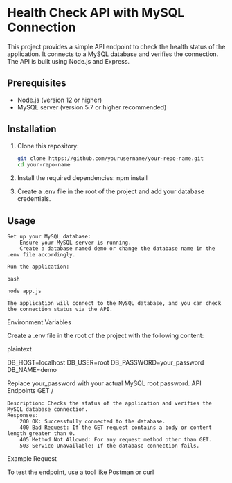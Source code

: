 # Health Check API with MySQL Connection

This project provides a simple API endpoint to check the health status of the application. It connects to a MySQL database and verifies the connection. The API is built using Node.js and Express.

## Prerequisites

- Node.js (version 12 or higher)
- MySQL server (version 5.7 or higher recommended)

## Installation

1. Clone this repository:
   ```bash
   git clone https://github.com/yourusername/your-repo-name.git
   cd your-repo-name

2. Install the required dependencies:
    npm install

3. Create a .env file in the root of the project and add your database credentials.

## Usage

    Set up your MySQL database:
        Ensure your MySQL server is running.
        Create a database named demo or change the database name in the .env file accordingly.

    Run the application:

    bash

    node app.js

    The application will connect to the MySQL database, and you can check the connection status via the API.

Environment Variables

Create a .env file in the root of the project with the following content:

plaintext

DB_HOST=localhost
DB_USER=root
DB_PASSWORD=your_password
DB_NAME=demo

Replace your_password with your actual MySQL root password.
API Endpoints
GET /

    Description: Checks the status of the application and verifies the MySQL database connection.
    Responses:
        200 OK: Successfully connected to the database.
        400 Bad Request: If the GET request contains a body or content length greater than 0.
        405 Method Not Allowed: For any request method other than GET.
        503 Service Unavailable: If the database connection fails.

Example Request

To test the endpoint, use a tool like Postman or curl

